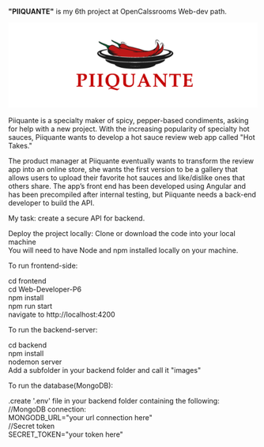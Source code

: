 <strong>"PIIQUANTE"</strong> is my 6th project at OpenCalssrooms Web-dev path.

![Alt Text](piiquant-pic.png)

Piiquante is a specialty maker of spicy, pepper-based condiments, asking for help with a new project. With the increasing popularity of specialty hot sauces, Piiquante wants to develop a hot sauce review web app called "Hot Takes."

The product manager at Piiquante eventually wants to transform the review app into an online store, she wants the first version to be a gallery that allows users to upload their favorite hot sauces and like/dislike ones that others share. The app’s front end has been developed using Angular and has been precompiled after internal testing, but Piiquante needs a back-end developer to build the API.

My task: create a secure API for backend.

Deploy the project locally:
Clone or download the code into your local machine<br>
You will need to have Node and npm installed locally on your machine.

To run frontend-side:

cd frontend<br>
cd Web-Developer-P6<br>
npm install<br>
npm run start<br>
navigate to http://localhost:4200

To run the backend-server:

cd backend<br>
npm install<br>
nodemon server<br>
Add a subfolder in your backend folder and call it "images"

To run the database(MongoDB):

.create '.env' file in your backend folder containing the following:<br>
//MongoDB connection:<br>
MONGODB_URL="your url connection here"<br>
//Secret token<br>
SECRET_TOKEN="your token here"
